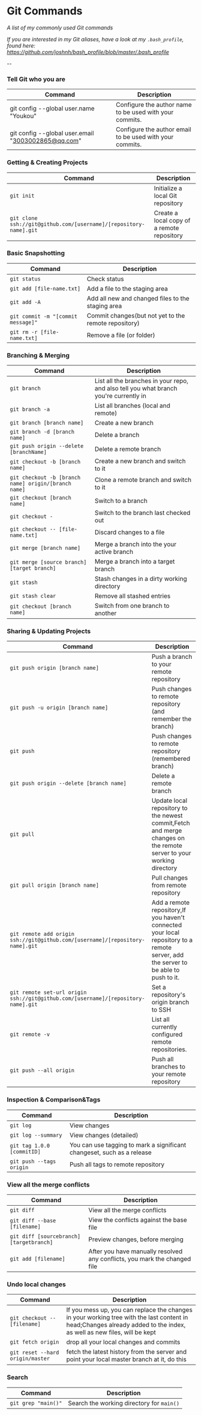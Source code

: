 Git Commands
============

_A list of my commonly used Git commands_

*If you are interested in my Git aliases, have a look at my `.bash_profile`, found here: https://github.com/joshnh/bash_profile/blob/master/.bash_profile*

--

### Tell Git who you are

| Command                                            | Description                                              |
| -------------------------------------------------- | -------------------------------------------------------- |
| git config --global user.name "Youkou"             | Configure the author name to be used with your commits.  |
| git config --global user.email "3003002865@qq.com" | Configure the author email to be used with your commits. |

### Getting & Creating Projects

| Command | Description |
| ------- | ----------- |
| `git init` | Initialize a local Git repository |
| `git clone ssh://git@github.com/[username]/[repository-name].git` | Create a local copy of a remote repository |

### Basic Snapshotting

| Command | Description |
| ------- | ----------- |
| `git status` | Check status |
| `git add [file-name.txt]` | Add a file to the staging area |
| `git add -A` | Add all new and changed files to the staging area |
| `git commit -m "[commit message]"` | Commit changes(but not yet to the remote repository) |
| `git rm -r [file-name.txt]` | Remove a file (or folder) |

### Branching & Merging

| Command | Description |
| ------- | ----------- |
| `git branch` | List all the branches in your repo, and also tell you what branch you're currently in |
| `git branch -a` | List all branches (local and remote) |
| `git branch [branch name]` | Create a new branch |
| `git branch -d [branch name]` | Delete a branch |
| `git push origin --delete [branchName]` | Delete a remote branch |
| `git checkout -b [branch name]` | Create a new branch and switch to it |
| `git checkout -b [branch name] origin/[branch name]` | Clone a remote branch and switch to it |
| `git checkout [branch name]` | Switch to a branch |
| `git checkout -` | Switch to the branch last checked out |
| `git checkout -- [file-name.txt]` | Discard changes to a file |
| `git merge [branch name]` | Merge a branch into the your active branch |
| `git merge [source branch] [target branch]` | Merge a branch into a target branch |
| `git stash` | Stash changes in a dirty working directory |
| `git stash clear` | Remove all stashed entries |
| `git checkout [branch name]` | Switch from one branch to another |

### Sharing & Updating Projects

| Command | Description |
| ------- | ----------- |
| `git push origin [branch name]` | Push a branch to your remote repository |
| `git push -u origin [branch name]` | Push changes to remote repository (and remember the branch) |
| `git push` | Push changes to remote repository (remembered branch) |
| `git push origin --delete [branch name]` | Delete a remote branch |
| `git pull` | Update local repository to the newest commit,Fetch and merge changes on the remote server to your working directory |
| `git pull origin [branch name]` | Pull changes from remote repository |
| `git remote add origin ssh://git@github.com/[username]/[repository-name].git` | Add a remote repository,If you haven't connected your local repository to a remote server, add the server to be able to push to it. |
| `git remote set-url origin ssh://git@github.com/[username]/[repository-name].git` | Set a repository's origin branch to SSH |
| `git remote -v` | List all currently configured remote repositories. |
| `git push --all origin` | Push all branches to your remote repository |

### Inspection & Comparison&Tags

| Command | Description |
| ------- | ----------- |
| `git log` | View changes |
| `git log --summary` | View changes (detailed) |
| `git tag 1.0.0 [commitID]` | You can use tagging to mark a significant changeset, such as a release |
| `git push --tags origin` | Push all tags to remote repository |

### View all the merge conflicts

| Command                                  | Description                                                  |
| ---------------------------------------- | ------------------------------------------------------------ |
| `git diff`                               | View all the merge conflicts                                 |
| `git diff --base [filename]`             | View the conflicts against the base file                     |
| `git diff [sourcebranch] [targetbranch]` | Preview changes, before merging                              |
| `git add [filename]`                     | After you have manually resolved any conflicts, you mark the changed file |

### **Undo local changes**

| Command                          | Description                                                  |
| -------------------------------- | ------------------------------------------------------------ |
| `git checkout -- [filename]`     | If you mess up, you can replace the changes in your working tree with the last content in head;Changes already added to the index, as well as new files, will be kept |
| `git fetch origin`               | drop all your local changes and commits                      |
| `git reset --hard origin/master` | fetch the latest history from the server and point your local master branch at it, do this |

### Search

| Command             | Description                               |
| ------------------- | ----------------------------------------- |
| `git grep "main()"` | Search the working directory for `main()` |

